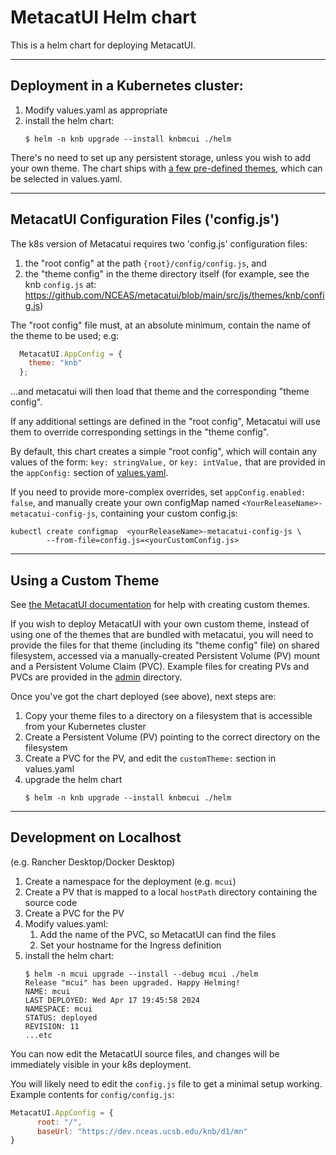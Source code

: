 # MetacatUI Helm chart

This is a helm chart for deploying MetacatUI.

---
## Deployment in a Kubernetes cluster:

1. Modify values.yaml as appropriate
2. install the helm chart:
    ```shell
    $ helm -n knb upgrade --install knbmcui ./helm
    ```

There's no need to set up any persistent storage, unless you wish to add your own theme. The chart
ships with [a few pre-defined themes](https://github.com/NCEAS/metacatui/tree/main/src/js/themes),
which can be selected in values.yaml.

---
## MetacatUI Configuration Files ('config.js')

The k8s version of Metacatui requires two 'config.js' configuration files:
1. the "root config" at the path `{root}/config/config.js`, and
2. the "theme config" in the theme directory itself (for example, see the knb `config.js` at:
    https://github.com/NCEAS/metacatui/blob/main/src/js/themes/knb/config.js)

The "root config" file must, at an absolute minimum, contain the name of the theme to be used; e.g:

```javascript
  MetacatUI.AppConfig = {
    theme: "knb"
  };
```
...and metacatui will then load that theme and the corresponding "theme config".

If any additional settings are defined in the "root config", Metacatui will use them to override
corresponding settings in the "theme config".

By default, this chart creates a simple "root config", which will contain any values of the form:
`key: stringValue,` or `key: intValue,` that are provided in the `appConfig:` section of
[values.yaml](./values.yaml).

If you need to provide more-complex overrides, set `appConfig.enabled: false`, and manually
create your own configMap named `<YourReleaseName>-metacatui-config-js`, containing your custom
config.js:
```shell
kubectl create configmap  <yourReleaseName>-metacatui-config-js \
        --from-file=config.js=<yourCustomConfig.js>
```
---

## Using a Custom Theme

See [the MetacatUI
documentation](https://nceas.github.io/metacatui/install/configuration/index.html) for help with
creating custom themes.

If you wish to deploy MetacatUI with your own custom theme, instead of using one of the themes that
are bundled with metacatui, you will need to provide the files for that theme (including its
"theme config" file) on shared filesystem, accessed via a manually-created Persistent Volume (PV)
mount and a Persistent Volume Claim (PVC). Example files for creating PVs and PVCs are provided
in the [admin](./admin) directory.

Once you've got the chart deployed (see above), next steps are:

1. Copy your theme files to a directory on a filesystem that is accessible from your Kubernetes
   cluster
2. Create a Persistent Volume (PV) pointing to the correct directory on the filesystem
3. Create a PVC for the PV, and edit the `customTheme:` section in values.yaml
4. upgrade the helm chart
   ```shell
   $ helm -n knb upgrade --install knbmcui ./helm

---

## Development on Localhost

(e.g. Rancher Desktop/Docker Desktop)

1. Create a namespace for the deployment (e.g. `mcui`)
2. Create a PV that is mapped to a local `hostPath` directory containing the source code
3. Create a PVC for the PV
4. Modify values.yaml:
   1. Add the name of the PVC, so MetacatUI can find the files
   2. Set your hostname for the Ingress definition
5. install the helm chart:
    ```shell
    $ helm -n mcui upgrade --install --debug mcui ./helm
    Release "mcui" has been upgraded. Happy Helming!
    NAME: mcui
    LAST DEPLOYED: Wed Apr 17 19:45:58 2024
    NAMESPACE: mcui
    STATUS: deployed
    REVISION: 11
    ...etc
    ```

You can now edit the MetacatUI source files, and changes will be immediately visible in your k8s
deployment.

You will likely need to edit the `config.js` file to get a minimal setup working. Example contents
for `config/config.js`:

```javascript
MetacatUI.AppConfig = {
      root: "/",
      baseUrl: "https://dev.nceas.ucsb.edu/knb/d1/mn"
}
```
